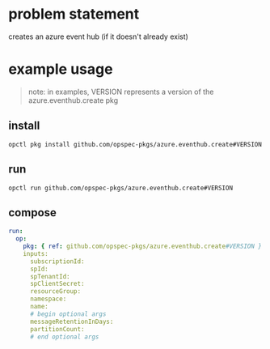 # problem statement
creates an azure event hub (if it doesn't already exist)

# example usage

> note: in examples, VERSION represents a version of the azure.eventhub.create pkg

## install

```shell
opctl pkg install github.com/opspec-pkgs/azure.eventhub.create#VERSION
```

## run

```
opctl run github.com/opspec-pkgs/azure.eventhub.create#VERSION
```

## compose

```yaml
run:
  op:
    pkg: { ref: github.com/opspec-pkgs/azure.eventhub.create#VERSION }
    inputs: 
      subscriptionId:
      spId:
      spTenantId:
      spClientSecret:
      resourceGroup:
      namespace:
      name:
      # begin optional args
      messageRetentionInDays:
      partitionCount:
      # end optional args
```